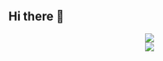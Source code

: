 ## Hi there 👋

<center>

<picture>
  <source
    srcset="https://rainppr-github-readme-stats.vercel.app/api?username=RainPPR&count_private=true&show_icons=true&include_all_commits=true&theme=dark"
    media="(prefers-color-scheme: dark)"
  />
  <source
    srcset="https://rainppr-github-readme-stats.vercel.app/api?username=RainPPR&count_private=true&show_icons=true&include_all_commits=true"
    media="(prefers-color-scheme: light), (prefers-color-scheme: no-preference)"
  />
  <img src="https://rainppr-github-readme-stats.vercel.app/api?username=RainPPR&count_private=true&show_icons=true&include_all_commits=true" />
</picture>

<br>

<picture>
  <source
    srcset="https://rainppr-github-readme-stats.vercel.app/api/wakatime?username=RainPPR&hide=other&theme=dark"
    media="(prefers-color-scheme: dark)"
  />
  <source
    srcset="https://rainppr-github-readme-stats.vercel.app/api/wakatime?username=RainPPR&hide=other"
    media="(prefers-color-scheme: light), (prefers-color-scheme: no-preference)"
  />
  <img src="https://rainppr-github-readme-stats.vercel.app/api/wakatime?username=RainPPR&hide=other" />
</picture>

</center>
